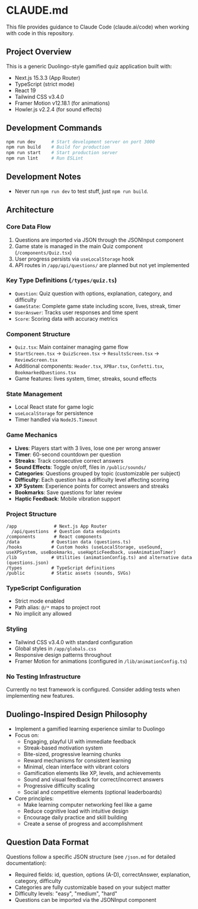 # CLAUDE.md

This file provides guidance to Claude Code (claude.ai/code) when working with code in this repository.

## Project Overview

This is a generic Duolingo-style gamified quiz application built with:
- Next.js 15.3.3 (App Router)
- TypeScript (strict mode)
- React 19
- Tailwind CSS v3.4.0
- Framer Motion v12.18.1 (for animations)
- Howler.js v2.2.4 (for sound effects)

## Development Commands

```bash
npm run dev      # Start development server on port 3000
npm run build    # Build for production
npm run start    # Start production server
npm run lint     # Run ESLint
```

## Development Notes
- Never run `npm run dev` to test stuff, just `npm run build`.

## Architecture

### Core Data Flow
1. Questions are imported via JSON through the JSONInput component
2. Game state is managed in the main Quiz component (`/components/Quiz.tsx`)
3. User progress persists via `useLocalStorage` hook
4. API routes in `/app/api/questions/` are planned but not yet implemented

### Key Type Definitions (`/types/quiz.ts`)
- `Question`: Quiz question with options, explanation, category, and difficulty
- `GameState`: Complete game state including score, lives, streak, timer
- `UserAnswer`: Tracks user responses and time spent
- `Score`: Scoring data with accuracy metrics

### Component Structure
- `Quiz.tsx`: Main container managing game flow
- `StartScreen.tsx` → `QuizScreen.tsx` → `ResultsScreen.tsx` → `ReviewScreen.tsx`
- Additional components: `Header.tsx`, `XPBar.tsx`, `Confetti.tsx`, `BookmarkedQuestions.tsx`
- Game features: lives system, timer, streaks, sound effects

### State Management
- Local React state for game logic
- `useLocalStorage` for persistence
- Timer handled via `NodeJS.Timeout`

### Game Mechanics
- **Lives**: Players start with 3 lives, lose one per wrong answer
- **Timer**: 60-second countdown per question
- **Streaks**: Track consecutive correct answers
- **Sound Effects**: Toggle on/off, files in `/public/sounds/`
- **Categories**: Questions grouped by topic (customizable per subject)
- **Difficulty**: Each question has a difficulty level affecting scoring
- **XP System**: Experience points for correct answers and streaks
- **Bookmarks**: Save questions for later review
- **Haptic Feedback**: Mobile vibration support

### Project Structure
```
/app              # Next.js App Router
  /api/questions  # Question data endpoints
/components       # React components
/data            # Question data (questions.ts)
/hooks           # Custom hooks (useLocalStorage, useSound, useXPSystem, useBookmarks, useHapticFeedback, useAnimationTimer)
/lib             # Utilities (animationConfig.ts) and alternative data (questions.json)
/types           # TypeScript definitions
/public          # Static assets (sounds, SVGs)
```

### TypeScript Configuration
- Strict mode enabled
- Path alias: `@/*` maps to project root
- No implicit any allowed

### Styling
- Tailwind CSS v3.4.0 with standard configuration
- Global styles in `/app/globals.css`
- Responsive design patterns throughout
- Framer Motion for animations (configured in `/lib/animationConfig.ts`)

### No Testing Infrastructure
Currently no test framework is configured. Consider adding tests when implementing new features.

## Duolingo-Inspired Design Philosophy
- Implement a gamified learning experience similar to Duolingo
- Focus on:
  - Engaging, playful UI with immediate feedback
  - Streak-based motivation system
  - Bite-sized, progressive learning chunks
  - Reward mechanisms for consistent learning
  - Minimal, clean interface with vibrant colors
  - Gamification elements like XP, levels, and achievements
  - Sound and visual feedback for correct/incorrect answers
  - Progressive difficulty scaling
  - Social and competitive elements (optional leaderboards)
- Core principles:
  - Make learning computer networking feel like a game
  - Reduce cognitive load with intuitive design
  - Encourage daily practice and skill building
  - Create a sense of progress and accomplishment

## Question Data Format
Questions follow a specific JSON structure (see `/json.md` for detailed documentation):
- Required fields: id, question, options (A-D), correctAnswer, explanation, category, difficulty
- Categories are fully customizable based on your subject matter
- Difficulty levels: "easy", "medium", "hard"
- Questions can be imported via the JSONInput component